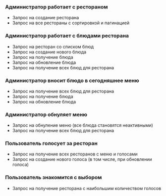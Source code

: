 ### Администратор работает с рестораном
  * Запрос на создание ресторана
  * Запрос на все рестораны с сортировкой и пагинацией

### Администратор работает с блюдами ресторана
  * Запрос на ресторан со списком блюд
  * Запрос на создание нового блюда
  * Запрос на получение блюда
  * Запрос на обновление блюда
  * Запрос на получение всех блюд для ресторана

### Администратор вносит блюдо в сегодняшнее меню
  * Запрос на получение всех блюд для ресторана
  * Запрос на получение блюда
  * Запрос на обновление блюда

### Администратор обнуляет меню
  * Запрос на обнуление меню (все блюда становятся неактивными)
  * Запрос на получение всех блюд для ресторана

### Пользователь голосует за ресторан
  * Запрос на получение всех ресторанов с меню и голосами
  * Запрос на создание нового голоса (в том числе, при обновлении голоса)

### Пользователь знакомится с выбором
  * Запрос на получение ресторана с наибольшим количеством голосов